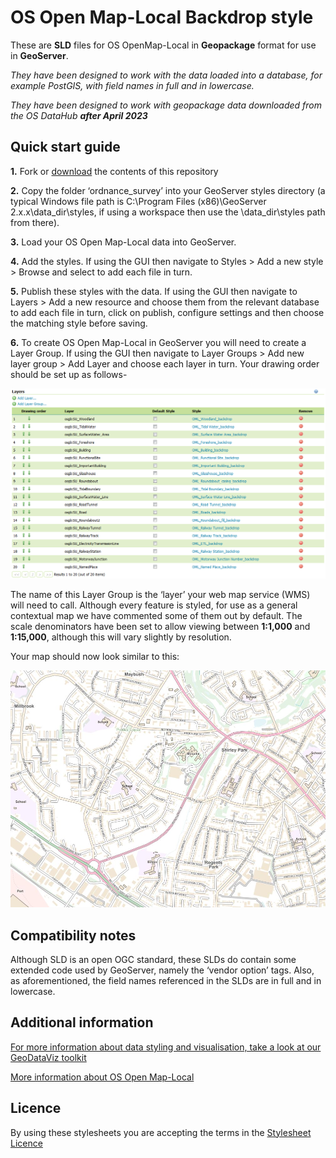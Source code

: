 ﻿# OS Open Map-Local Backdrop style

These are **SLD** files for OS OpenMap-Local in **Geopackage** format for use in **GeoServer**.

*They have been designed to work with the data loaded into a database, for example PostGIS, with field names in full and in lowercase.*

*They have been designed to work with geopackage data downloaded from the OS DataHub **after April 2023***

## Quick start guide

**1.**  Fork or [download](https://github.com/OrdnanceSurvey/OS-OpenMap-Local-stylesheets/archive/master.zip) the contents of this repository

**2.**  Copy the folder ‘ordnance_survey’ into your GeoServer styles directory (a typical Windows file path is C:\Program Files (x86)\GeoServer 2.x.x\data_dir\styles, if using a workspace then use the \data_dir\styles path from there).

**3.**  Load your OS Open Map-Local data into GeoServer.

**4.**  Add the styles. If using the GUI then navigate to Styles > Add a new style > Browse and select to add each file in turn.

**5.**  Publish these styles with the data. If using the GUI then navigate to Layers > Add a new resource and choose them from the relevant database to add each file in turn, click on publish, configure settings and then choose the matching style before saving.

**6.**  To create OS Open Map-Local in GeoServer you will need to create a Layer Group. If using the GUI then navigate to Layer Groups > Add new layer group > Add Layer and choose each layer in turn. Your drawing order should be set up as follows-

![Screenshot](https://github.com/OrdnanceSurvey/OS-OpenMap-Local-stylesheets/blob/eec29a65bdc08dbd7f9d4edf35075d93a66b3edc/Geopackage%20stylesheets%20(post%20April%202023)/GeoServer%20stylesheets%20(SLD)/Backdrop%20style/images/OML_layer_order_SLD.png "Recommended layer order for OS OpenMap - Local in GeoServer")

The name of this Layer Group is the ‘layer’ your web map service (WMS) will need to call.
Although every feature is styled, for use as a general contextual map we have commented some of them out by default.
The scale denominators have been set to allow viewing between **1:1,000** and **1:15,000**, although this will vary slightly by resolution.

Your map should now look similar to this: 

  ![Screenshot](https://github.com/OrdnanceSurvey/OS-OpenMap-Local-stylesheets/blob/7b5d0b73051e384eb776502883e773980a5a3aa0/Geopackage%20stylesheets%20(post%20April%202023)/GeoServer%20stylesheets%20(SLD)/Backdrop%20style/images/OML_BD_screenshot_SLD.JPG "Screenshot of OS OpenMap - Local")

## Compatibility notes

Although SLD is an open OGC standard, these SLDs do contain some extended code used by GeoServer, namely the ‘vendor option’ tags. Also, as aforementioned, the field names referenced in the SLDs are in full and in lowercase.

## Additional information

[For more information about data styling and visualisation, take a look at our GeoDataViz toolkit](https://github.com/OrdnanceSurvey/GeoDataViz-Toolkit)

[More information about OS Open Map-Local](https://www.ordnancesurvey.co.uk/business-and-government/products/os-open-map-local.html)

## Licence

By using these stylesheets you are accepting the terms in the [Stylesheet Licence](http://www.ordnancesurvey.co.uk/docs/licences/stylesheet-licence-v2.pdf)
